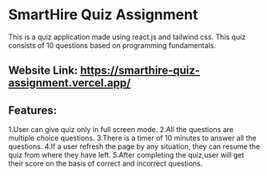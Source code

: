 # SmartHire Quiz Assignment 
This is a quiz application made using react.js and tailwind css.
This quiz consists of 10 questions based on programming fundamentals.
## Website Link: https://smarthire-quiz-assignment.vercel.app/
## Features:
1.User can give quiz only in full screen mode.
2.All the questions are multiple choice questions.
3.There is a timer of 10 minutes to answer all the questions.
4.If a user refresh the page by any situation, they can resume the quiz from where they have left.
5.After completing the quiz,user will get their score on the basis of correct and incorrect questions.


